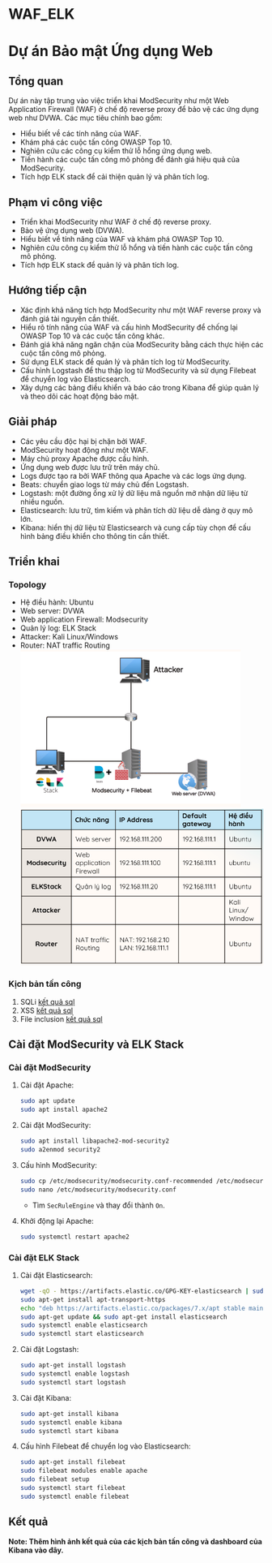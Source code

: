 # WAF_ELK

# Dự án Bảo mật Ứng dụng Web

## Tổng quan
Dự án này tập trung vào việc triển khai ModSecurity như một Web Application Firewall (WAF) ở chế độ reverse proxy để bảo vệ các ứng dụng web như DVWA. Các mục tiêu chính bao gồm:
- Hiểu biết về các tính năng của WAF.
- Khám phá các cuộc tấn công OWASP Top 10.
- Nghiên cứu các công cụ kiểm thử lỗ hổng ứng dụng web.
- Tiến hành các cuộc tấn công mô phỏng để đánh giá hiệu quả của ModSecurity.
- Tích hợp ELK stack để cải thiện quản lý và phân tích log.

## Phạm vi công việc
- Triển khai ModSecurity như WAF ở chế độ reverse proxy.
- Bảo vệ ứng dụng web (DVWA).
- Hiểu biết về tính năng của WAF và khám phá OWASP Top 10.
- Nghiên cứu công cụ kiểm thử lỗ hổng và tiến hành các cuộc tấn công mô phỏng.
- Tích hợp ELK stack để quản lý và phân tích log.

## Hướng tiếp cận
- Xác định khả năng tích hợp ModSecurity như một WAF reverse proxy và đánh giá tài nguyên cần thiết.
- Hiểu rõ tính năng của WAF và cấu hình ModSecurity để chống lại OWASP Top 10 và các cuộc tấn công khác.
- Đánh giá khả năng ngăn chặn của ModSecurity bằng cách thực hiện các cuộc tấn công mô phỏng.
- Sử dụng ELK stack để quản lý và phân tích log từ ModSecurity.
- Cấu hình Logstash để thu thập log từ ModSecurity và sử dụng Filebeat để chuyển log vào Elasticsearch.
- Xây dựng các bảng điều khiển và báo cáo trong Kibana để giúp quản lý và theo dõi các hoạt động bảo mật.

## Giải pháp
- Các yêu cầu độc hại bị chặn bởi WAF.
- ModSecurity hoạt động như một WAF.
- Máy chủ proxy Apache được cấu hình.
- Ứng dụng web được lưu trữ trên máy chủ.
- Logs được tạo ra bởi WAF thông qua Apache và các logs ứng dụng.
- Beats: chuyển giao logs từ máy chủ đến Logstash.
- Logstash: một đường ống xử lý dữ liệu mã nguồn mở nhận dữ liệu từ nhiều nguồn.
- Elasticsearch: lưu trữ, tìm kiếm và phân tích dữ liệu dễ dàng ở quy mô lớn.
- Kibana: hiển thị dữ liệu từ Elasticsearch và cung cấp tùy chọn để cấu hình bảng điều khiển cho thông tin cần thiết.

## Triển khai
### Topology
- Hệ điều hành: Ubuntu
- Web server: DVWA
- Web application Firewall: Modsecurity
- Quản lý log: ELK Stack
- Attacker: Kali Linux/Windows
- Router: NAT traffic Routing
  ![kiến trúc](img/archi.png)
  ![table](img/tablerole.png)

### Kịch bản tấn công
1. SQLi 
[kết quả sql](img/sql.png)
2. XSS
[kết quả sql](img/xss.png)
3. File inclusion 
[kết quả sql](img/fileinclude.png)
## Cài đặt ModSecurity và ELK Stack

### Cài đặt ModSecurity
1. Cài đặt Apache:
    ```bash
    sudo apt update
    sudo apt install apache2
    ```
2. Cài đặt ModSecurity:
    ```bash
    sudo apt install libapache2-mod-security2
    sudo a2enmod security2
    ```
3. Cấu hình ModSecurity:
    ```bash
    sudo cp /etc/modsecurity/modsecurity.conf-recommended /etc/modsecurity/modsecurity.conf
    sudo nano /etc/modsecurity/modsecurity.conf
    ```
    - Tìm `SecRuleEngine` và thay đổi thành `On`.

4. Khởi động lại Apache:
    ```bash
    sudo systemctl restart apache2
    ```

### Cài đặt ELK Stack
1. Cài đặt Elasticsearch:
    ```bash
    wget -qO - https://artifacts.elastic.co/GPG-KEY-elasticsearch | sudo apt-key add -
    sudo apt-get install apt-transport-https
    echo "deb https://artifacts.elastic.co/packages/7.x/apt stable main" | sudo tee -a /etc/apt/sources.list.d/elastic-7.x.list
    sudo apt-get update && sudo apt-get install elasticsearch
    sudo systemctl enable elasticsearch
    sudo systemctl start elasticsearch
    ```
2. Cài đặt Logstash:
    ```bash
    sudo apt-get install logstash
    sudo systemctl enable logstash
    sudo systemctl start logstash
    ```

3. Cài đặt Kibana:
    ```bash
    sudo apt-get install kibana
    sudo systemctl enable kibana
    sudo systemctl start kibana
    ```

4. Cấu hình Filebeat để chuyển log vào Elasticsearch:
    ```bash
    sudo apt-get install filebeat
    sudo filebeat modules enable apache
    sudo filebeat setup
    sudo systemctl start filebeat
    sudo systemctl enable filebeat
    ```

## Kết quả
**Note: Thêm hình ảnh kết quả của các kịch bản tấn công và dashboard của Kibana vào đây.**

